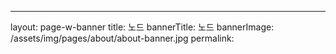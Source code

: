 ---
layout: page-w-banner
title: 노드
bannerTitle: 노드
bannerImage: /assets/img/pages/about/about-banner.jpg
permalink: <a href="www.ravennodes.com"></a>
